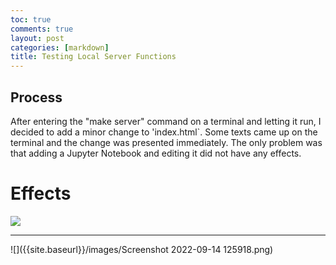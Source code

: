 ```yaml
---
toc: true
comments: true
layout: post
categories: [markdown]
title: Testing Local Server Functions
---
```

## Process

After entering the "make server" command on a terminal and letting it run, I decided to add a minor change to 'index.html`. Some texts came up on the terminal and the change was presented immediately. The only problem was that adding a Jupyter Notebook and editing it did not have any effects.

# Effects

![]({{site.baseurl}}/images/Screenshot-2022-09-14-125939.png)

---

![]({{site.baseurl}}/images/Screenshot 2022-09-14 125918.png)
